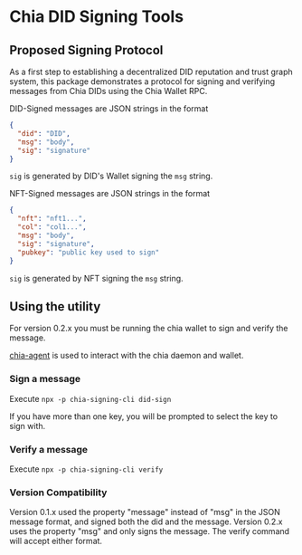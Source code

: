 # Chia DID Signing Tools

## Proposed Signing Protocol

As a first step to establishing a decentralized DID reputation 
and trust graph system, this package demonstrates a protocol
for signing and verifying messages from Chia DIDs using the Chia Wallet RPC.

DID-Signed messages are JSON strings in the format

```JSON
{
  "did": "DID",
  "msg": "body",
  "sig": "signature"
}
```

`sig` is generated by DID's Wallet signing the `msg` string.


NFT-Signed messages are JSON strings in the format

```JSON
{
  "nft": "nft1...",
  "col": "col1...",
  "msg": "body",
  "sig": "signature",
  "pubkey": "public key used to sign"
}
```

`sig` is generated by NFT signing the `msg` string.

## Using the utility
For version 0.2.x you must be running the chia wallet to sign and verify the message.

[chia-agent](https://github.com/Chia-Mine/chia-agent) is used to interact with the chia daemon and wallet.

### Sign a message
Execute `npx -p chia-signing-cli did-sign`

If you have more than one key, you will be prompted to select the key to sign with.

### Verify a message
Execute `npx -p chia-signing-cli verify`

### Version Compatibility
Version 0.1.x used the property "message" instead of "msg" in the JSON message format, and signed both the did and the message.  Version 0.2.x uses the property "msg" and only signs the message. The verify command will accept either format.